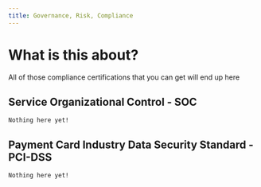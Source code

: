 ```yaml
---
title: Governance, Risk, Compliance
---
```


# What is this about?
All of those compliance certifications that you can get will end up here

## Service Organizational Control - SOC

```
Nothing here yet!
```

## Payment Card Industry Data Security Standard - PCI-DSS

```
Nothing here yet!
```